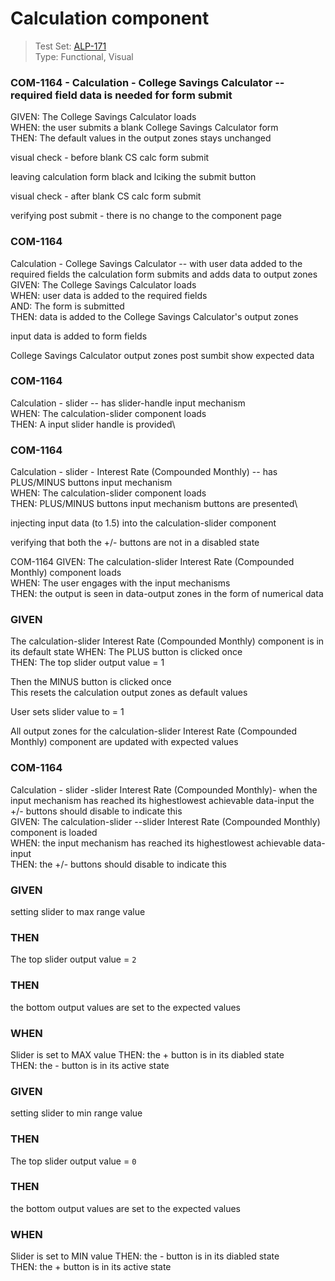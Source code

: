 # Calculation component 
> Test Set: [ALP-171](https://everfi.atlassian.net/browse/ALP-171)    
Type: Functional, Visual 

<!-- include: cypress/integration/blacksmith/calculation.js -->

### COM-1164 - Calculation - College Savings Calculator -- required field data is needed for form submit

GIVEN: The College Savings Calculator loads\
WHEN: the user submits a blank College Savings Calculator form\
THEN: The default values in the output zones stays unchanged

visual check -  before blank CS calc form submit

leaving calculation form black and lciking the submit button

visual check -  after blank CS calc form submit

verifying post submit - there is no change to the component page

### COM-1164

Calculation - College Savings Calculator -- with user data added to the required fields the calculation form submits and adds data to output zones\
GIVEN: The College Savings Calculator loads\
WHEN: user data is added to the required fields\
AND: The form is submitted\
THEN: data is added to the College Savings Calculator's output zones

input data is added to form fields

College Savings Calculator output zones post sumbit show expected data

### COM-1164

Calculation - slider -- has slider-handle input mechanism\
WHEN: The calculation-slider component loads\
THEN: A input slider handle is provided\

### COM-1164

Calculation - slider - Interest Rate (Compounded Monthly) -- has PLUS/MINUS buttons input mechanism\
WHEN: The calculation-slider component loads\
THEN: PLUS/MINUS buttons input mechanism buttons are presented\

injecting input data (to 1.5) into the calculation-slider component

verifying that both  the +/- buttons are not in a disabled state

COM-1164
GIVEN: The calculation-slider Interest Rate (Compounded Monthly) component loads\
WHEN: The user engages with the input mechanisms\
THEN: the output is seen in data-output zones in the form of numerical data

### GIVEN

The calculation-slider Interest Rate (Compounded Monthly) component is in its default state
WHEN: The PLUS button is clicked once\
THEN: The top slider output value = 1

Then the MINUS button is clicked once\
This resets the calculation output zones as default values

User sets slider value to = 1

All output zones for the calculation-slider Interest Rate (Compounded Monthly) component are updated with expected values

### COM-1164

Calculation - slider -slider Interest Rate (Compounded Monthly)- when the input mechanism has reached its highestlowest achievable data-input the +/- buttons should disable to indicate this\
GIVEN: The calculation-slider --slider Interest Rate (Compounded Monthly) component is loaded\
WHEN: the input mechanism has reached its highestlowest achievable data-input\
THEN: the +/- buttons should disable to indicate this

### GIVEN

setting slider to max range value

### THEN

The top slider output value = `2`

### THEN

 the bottom output values are set to the expected values

### WHEN

Slider is set to MAX value
THEN: the + button is in its diabled state\
THEN: the - button is in its active state

### GIVEN

setting slider to min range value

### THEN

The top slider output value = `0`

### THEN

 the bottom output values are set to the expected values

### WHEN

Slider is set to MIN value
THEN: the - button is in its diabled state\
THEN: the + button is in its active state

<!-- /include: cypress/integration/blacksmith/calculation.js -->